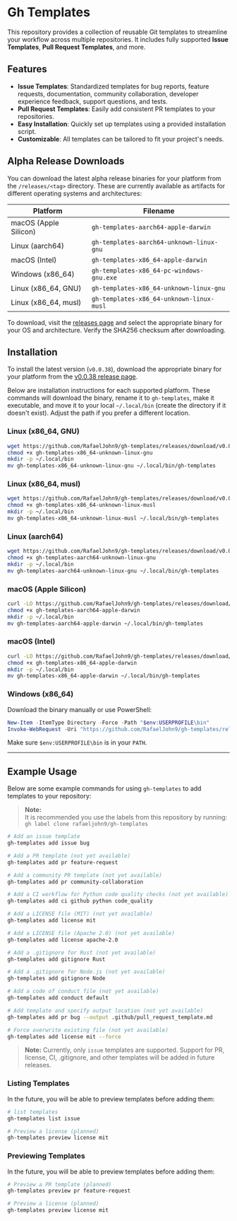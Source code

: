 # Gh Templates

This repository provides a collection of reusable Git templates to streamline your workflow across multiple repositories. It includes fully supported **Issue Templates**, **Pull Request Templates**, and more.

## Features

- **Issue Templates**: Standardized templates for bug reports, feature requests, documentation, community collaboration, developer experience feedback, support questions, and tests.
- **Pull Request Templates**: Easily add consistent PR templates to your repositories.
- **Easy Installation**: Quickly set up templates using a provided installation script.
- **Customizable**: All templates can be tailored to fit your project's needs.

## Alpha Release Downloads

You can download the latest alpha release binaries for your platform from the `/releases/<tag>` directory. These are currently available as artifacts for different operating systems and architectures:

| Platform                          | Filename                                    |
|------------------------------------|---------------------------------------------|
| macOS (Apple Silicon)              | `gh-templates-aarch64-apple-darwin`        |
| Linux (aarch64)                    | `gh-templates-aarch64-unknown-linux-gnu`   |
| macOS (Intel)                      | `gh-templates-x86_64-apple-darwin`         |
| Windows (x86_64)                   | `gh-templates-x86_64-pc-windows-gnu.exe`   |
| Linux (x86_64, GNU)                | `gh-templates-x86_64-unknown-linux-gnu`    |
| Linux (x86_64, musl)               | `gh-templates-x86_64-unknown-linux-musl`   |

To download, visit the [releases page](https://github.com/rafaeljohn9/gh-templates/releases) and select the appropriate binary for your OS and architecture. Verify the SHA256 checksum after downloading.

## Installation

To install the latest version (`v0.0.38`), download the appropriate binary for your platform from the [v0.0.38 release page](https://github.com/RafaelJohn9/gh-templates/releases/tag/v0.0.38).

Below are installation instructions for each supported platform. These commands will download the binary, rename it to `gh-templates`, make it executable, and move it to your local `~/.local/bin` (create the directory if it doesn't exist). Adjust the path if you prefer a different location.

### Linux (x86_64, GNU)

```sh
wget https://github.com/RafaelJohn9/gh-templates/releases/download/v0.0.38/gh-templates-x86_64-unknown-linux-gnu
chmod +x gh-templates-x86_64-unknown-linux-gnu
mkdir -p ~/.local/bin
mv gh-templates-x86_64-unknown-linux-gnu ~/.local/bin/gh-templates
```

### Linux (x86_64, musl)

```sh
wget https://github.com/RafaelJohn9/gh-templates/releases/download/v0.0.38/gh-templates-x86_64-unknown-linux-musl
chmod +x gh-templates-x86_64-unknown-linux-musl
mkdir -p ~/.local/bin
mv gh-templates-x86_64-unknown-linux-musl ~/.local/bin/gh-templates
```

### Linux (aarch64)

```sh
wget https://github.com/RafaelJohn9/gh-templates/releases/download/v0.0.38/gh-templates-aarch64-unknown-linux-gnu
chmod +x gh-templates-aarch64-unknown-linux-gnu
mkdir -p ~/.local/bin
mv gh-templates-aarch64-unknown-linux-gnu ~/.local/bin/gh-templates
```

### macOS (Apple Silicon)

```sh
curl -LO https://github.com/RafaelJohn9/gh-templates/releases/download/v0.0.38/gh-templates-aarch64-apple-darwin
chmod +x gh-templates-aarch64-apple-darwin
mkdir -p ~/.local/bin
mv gh-templates-aarch64-apple-darwin ~/.local/bin/gh-templates
```

### macOS (Intel)

```sh
curl -LO https://github.com/RafaelJohn9/gh-templates/releases/download/v0.0.38/gh-templates-x86_64-apple-darwin
chmod +x gh-templates-x86_64-apple-darwin
mkdir -p ~/.local/bin
mv gh-templates-x86_64-apple-darwin ~/.local/bin/gh-templates
```

### Windows (x86_64)

Download the binary manually or use PowerShell:

```powershell
New-Item -ItemType Directory -Force -Path "$env:USERPROFILE\bin"
Invoke-WebRequest -Uri "https://github.com/RafaelJohn9/gh-templates/releases/download/v0.0.38/gh-templates-x86_64-pc-windows-gnu.exe" -OutFile "$env:USERPROFILE\bin\gh-templates.exe"
```

Make sure `$env:USERPROFILE\bin` is in your `PATH`.

---

## Example Usage

Below are some example commands for using `gh-templates` to add templates to your repository:

> **Note:**  
> It is recommended you use the labels from this repository by running:  
> `gh label clone rafaeljohn9/gh-templates`

```sh
# Add an issue template
gh-templates add issue bug

# Add a PR template (not yet available)
gh-templates add pr feature-request

# Add a community PR template (not yet available)
gh-templates add pr community-collaboration

# Add a CI workflow for Python code quality checks (not yet available)
gh-templates add ci github python code_quality

# Add a LICENSE file (MIT) (not yet available)
gh-templates add license mit

# Add a LICENSE file (Apache 2.0) (not yet available)
gh-templates add license apache-2.0

# Add a .gitignore for Rust (not yet available)
gh-templates add gitignore Rust

# Add a .gitignore for Node.js (not yet available)
gh-templates add gitignore Node

# Add a code of conduct file (not yet available)
gh-templates add conduct default

# Add template and specify output location (not yet available)
gh-templates add pr bug --output .github/pull_request_template.md

# Force overwrite existing file (not yet available)
gh-templates add license mit --force
```

> **Note:** Currently, only `issue` templates are supported. Support for PR, license, CI, .gitignore, and other templates will be added in future releases.

### Listing Templates

In the future, you will be able to preview templates before adding them:

```sh
# list templates
gh-templates list issue 

# Preview a license (planned)
gh-templates preview license mit
```

### Previewing Templates

In the future, you will be able to preview templates before adding them:

```sh
# Preview a PR template (planned)
gh-templates preview pr feature-request

# Preview a license (planned)
gh-templates preview license mit
```
